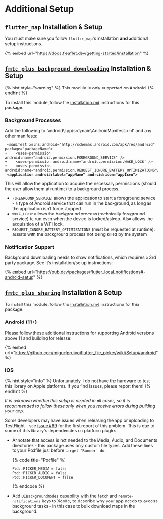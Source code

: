 # Additional Setup

## `flutter_map` Installation & Setup

You must make sure you follow `flutter_map`'s installation **and** additional setup instructions.

{% embed url="https://docs.fleaflet.dev/getting-started/installation" %}

## [`fmtc_plus_background_downloading`](https://github.com/JaffaKetchup/fmtc\_plus\_background\_downloading) Installation & Setup

{% hint style="warning" %}
This module is only supported on Android.
{% endhint %}

To install this module, follow the [installation.md](installation.md "mention") instructions for this package.

### Background Processes

Add the following to 'android\app\src\main\AndroidManifest.xml' and any other manifests:

<pre class="language-diff" data-title="AndroidManifest.xml"><code class="lang-diff"> &#x3C;manifest xmlns:android="http://schemas.android.com/apk/res/android" package="packageName">
+    &#x3C;uses-permission android:name="android.permission.FOREGROUND_SERVICE" />
+    &#x3C;uses-permission android:name="android.permission.WAKE_LOCK" />
+    &#x3C;uses-permission android:name="android.permission.REQUEST_IGNORE_BATTERY_OPTIMIZATIONS"/>
<strong> &#x3C;application android:label="appName" android:icon="appIcon">
</strong></code></pre>

This will allow the application to acquire the necessary permissions (should the user allow them at runtime) to a background process.

* `FOREGROUND_SERVICE`: allows the application to start a foreground service - a type of Android service that can run in the background, as long as the application isn't force stopped.
* `WAKE_LOCK`: allows the background process (technically foreground service) to run even when the device is locked/asleep. Also allows the acquisition of a WiFi lock.
* `REQUEST_IGNORE_BATTERY_OPTIMIZATIONS` (must be requested at runtime): assists with the background process not being killed by the system.

### Notification Support

Background downloading needs to show notifications, which requires a 3rd party package. See it's installation/setup instructions:

{% embed url="https://pub.dev/packages/flutter_local_notifications#-android-setup" %}

## [`fmtc_plus_sharing`](https://github.com/JaffaKetchup/fmtc\_plus\_sharing) Installation & Setup

To install this module, follow the [installation.md](installation.md "mention") instructions for this package.

### Android (11+)

Please follow these additional instructions for supporting Android versions above 11 and building for release:

{% embed url="https://github.com/miguelpruivo/flutter_file_picker/wiki/Setup#android" %}

### iOS

{% hint style="info" %}
Unfortunately, I do not have the hardware to test this library on Apple platforms. If you find issues, please report them!
{% endhint %}

_It is unknown whether this setup is needed in all cases, so it is recommended to follow these only when you receive errors during building your app._

Some developers may have issues when releasing the app or uploading to TestFlight - see [issue #69](https://github.com/JaffaKetchup/flutter\_map\_tile\_caching/issues/69) for the first report of this problem. This is due to some of this library's dependencies on platform plugins.

*   Annotate that access is not needed to the Media, Audio, and Documents directories - this package uses only custom file types. Add these lines to your Podfile just before `target 'Runner' do`.

    {% code title="Podfile" %}
    ```
    Pod::PICKER_MEDIA = false
    Pod::PICKER_AUDIO = false
    Pod::PICKER_DOCUMENT = false
    ```
    {% endcode %}
* Add `UIBackgroundModes` capability with the `fetch` and `remote-notifications` keys to Xcode, to describe why your app needs to access background tasks - in this case to bulk download maps in the background.
